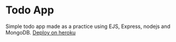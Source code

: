 # Todo App
Simple todo app made as a practice using EJS, Express, nodejs and MongoDB.
[Deploy on heroku](https://guarded-ocean-78361.herokuapp.com/)
